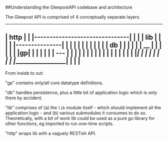##Understanding the GleepostAPI codebase and architecture

The Gleepost API is comprised of 4 conceptually separate layers.


------------------------------------------------
|			http			|
|	|-------------------------------|	|
|	|		lib		|	|
|	|	|---------------|	|	|
|	|	|		|	|	|
|	|	|	db	|	|	|
|	|	|      __	|	|	|
|	|	|     |gp|	|	|	|
|	|	|      ---	|	|	|
|	|	|		|	|	|
|	|	|		|	|	|
|	|	|_______________|	|	|
|	|				|	|
|	|_______________________________|	|
|						|
------------------------------------------------


From inside to out:

"gp" contains only/all core datatype definitions.

"db" handles persistence, plus a little bit of application logic which is only there by accident.

"lib" comprises of (a) the `lib` module itself - which should implement all the application logic - and (b) various submodules it consumes to do so. 
Theoretically, with a bit of work lib could be used as a pure go library for other functions, eg imported to run one-time scripts.

"http" wraps lib with a vaguely RESTish API.
